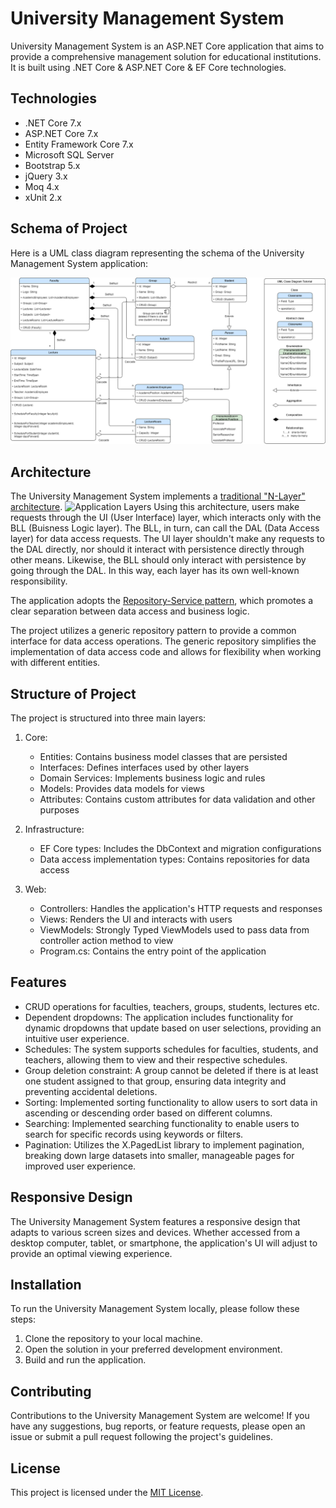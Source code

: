 # University Management System

University Management System is an ASP.NET Core application that aims to provide a comprehensive management solution for educational institutions. It is built using .NET Core & ASP.NET Core & EF Core technologies.

## Technologies

- .NET Core 7.x
- ASP.NET Core 7.x
- Entity Framework Core 7.x
- Microsoft SQL Server
- Bootstrap 5.x
- jQuery 3.x
- Moq 4.x
- xUnit 2.x

## Schema of Project

Here is a UML class diagram representing the schema of the University Management System application:

![UML Diagram](UniversityUML.png "UML diagramm")

## Architecture

The University Management System implements a [traditional "N-Layer" architecture](https://learn.microsoft.com/en-us/dotnet/architecture/modern-web-apps-azure/common-web-application-architectures#traditional-n-layer-architecture-applications).
![Application Layers](https://learn.microsoft.com/en-us/dotnet/architecture/modern-web-apps-azure/media/image5-2.png "Application layers")
Using this architecture, users make requests through the UI (User Interface) layer, which interacts only with the BLL (Buisness Logic layer). The BLL, in turn, can call the DAL (Data Access layer) for data access requests. The UI layer shouldn't make any requests to the DAL directly, nor should it interact with persistence directly through other means. Likewise, the BLL should only interact with persistence by going through the DAL. In this way, each layer has its own well-known responsibility.

The application adopts the [Repository-Service pattern](https://exceptionnotfound.net/the-repository-service-pattern-with-dependency-injection-and-asp-net-core/), which promotes a clear separation between data access and business logic.

The project utilizes a generic repository pattern to provide a common interface for data access operations. The generic repository simplifies the implementation of data access code and allows for flexibility when working with different entities.


## Structure of Project

The project is structured into three main layers:

1. Core:
   - Entities: Contains business model classes that are persisted
   - Interfaces: Defines interfaces used by other layers
   - Domain Services: Implements business logic and rules
   - Models: Provides data models for views
   - Attributes: Contains custom attributes for data validation and other purposes

2. Infrastructure:
   - EF Core types: Includes the DbContext and migration configurations
   - Data access implementation types: Contains repositories for data access

3. Web:
   - Controllers: Handles the application's HTTP requests and responses
   - Views: Renders the UI and interacts with users
   - ViewModels: Strongly Typed ViewModels used to pass data from controller action method to view
   - Program.cs: Contains the entry point of the application

## Features

- CRUD operations for faculties, teachers, groups, students, lectures etc.
- Dependent dropdowns: The application includes functionality for dynamic dropdowns that update based on user selections, providing an intuitive user experience.
- Schedules: The system supports schedules for faculties, students, and teachers, allowing them to view and their respective schedules.
- Group deletion constraint: A group cannot be deleted if there is at least one student assigned to that group, ensuring data integrity and preventing accidental deletions.
- Sorting: Implemented sorting functionality to allow users to sort data in ascending or descending order based on different columns.
- Searching: Implemented searching functionality to enable users to search for specific records using keywords or filters.
- Pagination: Utilizes the X.PagedList library to implement pagination, breaking down large datasets into smaller, manageable pages for improved user experience.

## Responsive Design

The University Management System features a responsive design that adapts to various screen sizes and devices. Whether accessed from a desktop computer, tablet, or smartphone, the application's UI will adjust to provide an optimal viewing experience.

## Installation

To run the University Management System locally, please follow these steps:

1. Clone the repository to your local machine.
2. Open the solution in your preferred development environment.
3. Build and run the application.

## Contributing

Contributions to the University Management System are welcome! If you have any suggestions, bug reports, or feature requests, please open an issue or submit a pull request following the project's guidelines.

## License

This project is licensed under the [MIT License](LICENSE.txt).